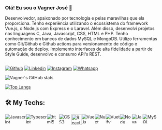 
### Olá! Eu sou o Vagner José 👋  

Desenvolvedor, apaixonado por tecnologia e pelas maravilhas que ela proporciona. Tenho experiência utilizando o ecossistema do framework Vue.js, o Node.js com Express e o Laravel. Além disso, desenvolvi projetos nas linguagens C, Java, Javascript, CSS, HTML e PHP. Tenho conhecimento em bancos de dados MySQL e MongoDB. Utilizo ferramentas como Git/Github e Github actions para versionamento de código e automação de deploy. Implemento interfaces de alta fidelidade a partir de Style Guide, desenvolvo e consumo API's REST.

##

[![Github](https://img.shields.io/badge/GitHub-100000?style=for-the-badge&logo=github&logoColor=white)](http://github.com/vagnerecomp)
[![Linkedin](https://img.shields.io/badge/LinkedIn-0077B5?style=for-the-badge&logo=linkedin&logoColor=white)](http://linkedin.com/in/vagnerjose01)
[![Instagram](https://img.shields.io/badge/Instagram-E4405F?style=for-the-badge&logo=instagram&logoColor=white)](https://instagram.com/vagnerxote)
[![Whatsapp](https://img.shields.io/badge/WhatsApp-25D366?style=for-the-badge&logo=whatsapp&logoColor=white)](https://wa.me/5575991535261?text=Ol%C3%A1+Vagner%21+Tudo+bom%3F%3F)


![Vagner's GitHub stats](https://github-readme-stats.vercel.app/api?username=vagnerecomp&show_icons=true&theme=dracula)

[![Top Langs](https://github-readme-stats.vercel.app/api/top-langs/?username=vagnerecomp&langs_count=8)](https://github.com/anuraghazra/github-readme-stats)

## 🛠️ My Techs:
<div style="display: flex; height: 30px "> <br/> 
    <img align="center" alt="Javascript" src="https://img.shields.io/badge/JavaScript-F7DF1E?style=for-the-badge&logo=javascript&logoColor=black"/>
    <img align="center" alt="Typescript" src="https://img.shields.io/badge/TypeScript-007ACC?style=for-the-badge&logo=typescript&logoColor=white"/>
    <img align="center" alt="html5" src="https://img.shields.io/badge/HTML5-E34F26?style=for-the-badge&logo=html5&logoColor=white"/>
    <img align="center" alt="CSS3" src="https://img.shields.io/badge/CSS3-1572B6?style=for-the-badge&logo=css3&logoColor=white"/><br>
    <img align="center" alt="React" height="35px" src="https://img.shields.io/badge/-React-61DAFB?logo=react&logoColor=black&style=flat"/>
    <img align="center" alt="Vue.js" src="https://img.shields.io/badge/Vue.js-35495E?style=for-the-badge&logo=vue.js&logoColor=4FC08D"/>
    <img align="center" alt="Nuxt" src="https://img.shields.io/badge/Nuxt-black?style=for-the-badge&logo=nuxt.js&logoColor=white"/>
    <img align="center" alt="Vuetify" src="https://img.shields.io/badge/Vuetify-1867C0?style=for-the-badge&logo=vuetify&logoColor=AEDDFF"/>
    <img align="center" alt="Node" src="https://img.shields.io/badge/node.js-6DA55F?style=for-the-badge&logo=node.js&logoColor=white"/>
    <img align="center" alt="Java" src="https://img.shields.io/badge/Java-ED8B00?style=for-the-badge&logo=java&logoColor=white"/>
    <img align="center" alt="MySQL" src="https://img.shields.io/badge/mysql-%2300f.svg?style=for-the-badge&logo=mysql&logoColor=white"/>
    <!--
    <img align="center" alt="Quasar" src="https://img.shields.io/badge/Quasar-16B7FB?style=for-the-badge&logo=quasar&logoColor=black"/><br>
    <img align="center" alt="Linguagem C" src="https://img.shields.io/badge/c-%2300599C.svg?style=for-the-badge&logo=c&logoColor=white"/><br>
    <img align="center" alt="Bootstrap" src="https://img.shields.io/badge/bootstrap-%23563D7C.svg?style=for-the-badge&logo=bootstrap&logoColor=white"/> <br>
    <img align="center" alt="Laravel" src="https://img.shields.io/badge/Laravel-FF2D20?style=for-the-badge&logo=laravel&logoColor=white"/><br>
    <img align="center" alt="PHP" src="https://img.shields.io/badge/PHP-777BB4?style=for-the-badge&logo=php&logoColor=white"/><br>
    -->
</div>
<br/> <br/>


